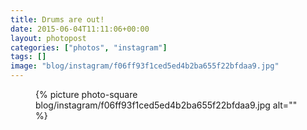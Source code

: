 ```yaml
---
title: Drums are out!
date: 2015-06-04T11:11:06+00:00
layout: photopost
categories: ["photos", "instagram"]
tags: []
image: "blog/instagram/f06ff93f1ced5ed4b2ba655f22bfdaa9.jpg"
---
```


<figure class="photo photo--square">
  {% picture photo-square blog/instagram/f06ff93f1ced5ed4b2ba655f22bfdaa9.jpg alt="" %}
</figure>


